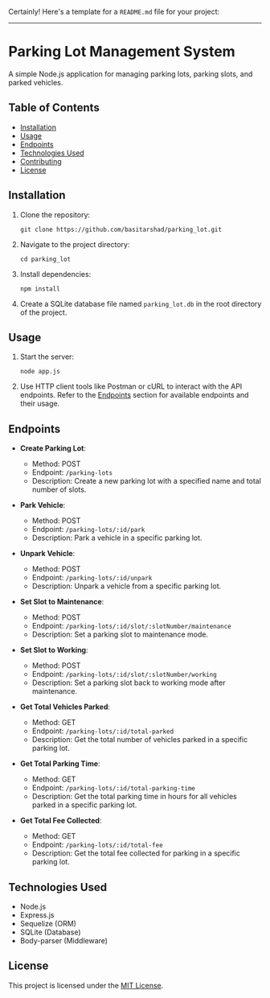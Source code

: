 Certainly! Here's a template for a `README.md` file for your project:

---

# Parking Lot Management System

A simple Node.js application for managing parking lots, parking slots, and parked vehicles.

## Table of Contents

- [Installation](#installation)
- [Usage](#usage)
- [Endpoints](#endpoints)
- [Technologies Used](#technologies-used)
- [Contributing](#contributing)
- [License](#license)

## Installation

1. Clone the repository:

   ```
   git clone https://github.com/basitarshad/parking_lot.git
   ```

2. Navigate to the project directory:

   ```
   cd parking_lot
   ```

3. Install dependencies:

   ```
   npm install
   ```

4. Create a SQLite database file named `parking_lot.db` in the root directory of the project.

## Usage

1. Start the server:

   ```
   node app.js
   ```

2. Use HTTP client tools like Postman or cURL to interact with the API endpoints. Refer to the [Endpoints](#endpoints) section for available endpoints and their usage.

## Endpoints

- **Create Parking Lot**:
  - Method: POST
  - Endpoint: `/parking-lots`
  - Description: Create a new parking lot with a specified name and total number of slots.

- **Park Vehicle**:
  - Method: POST
  - Endpoint: `/parking-lots/:id/park`
  - Description: Park a vehicle in a specific parking lot.

- **Unpark Vehicle**:
  - Method: POST
  - Endpoint: `/parking-lots/:id/unpark`
  - Description: Unpark a vehicle from a specific parking lot.

- **Set Slot to Maintenance**:
  - Method: POST
  - Endpoint: `/parking-lots/:id/slot/:slotNumber/maintenance`
  - Description: Set a parking slot to maintenance mode.

- **Set Slot to Working**:
  - Method: POST
  - Endpoint: `/parking-lots/:id/slot/:slotNumber/working`
  - Description: Set a parking slot back to working mode after maintenance.

- **Get Total Vehicles Parked**:
  - Method: GET
  - Endpoint: `/parking-lots/:id/total-parked`
  - Description: Get the total number of vehicles parked in a specific parking lot.

- **Get Total Parking Time**:
  - Method: GET
  - Endpoint: `/parking-lots/:id/total-parking-time`
  - Description: Get the total parking time in hours for all vehicles parked in a specific parking lot.

- **Get Total Fee Collected**:
  - Method: GET
  - Endpoint: `/parking-lots/:id/total-fee`
  - Description: Get the total fee collected for parking in a specific parking lot.

## Technologies Used

- Node.js
- Express.js
- Sequelize (ORM)
- SQLite (Database)
- Body-parser (Middleware)

## License

This project is licensed under the [MIT License](LICENSE).
